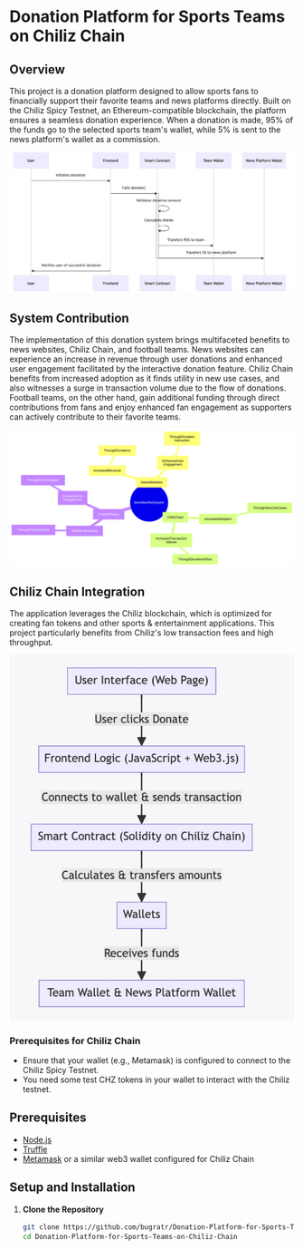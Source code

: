 # Donation Platform for Sports Teams on Chiliz Chain

## Overview
This project is a donation platform designed to allow sports fans to financially support their favorite teams and news platforms directly. Built on the Chiliz Spicy Testnet, an Ethereum-compatible blockchain, the platform ensures a seamless donation experience. When a donation is made, 95% of the funds go to the selected sports team's wallet, while 5% is sent to the news platform's wallet as a commission.

![alt text](https://github.com/bugratr/Donation-Platform-for-Sports-Teams-on-Chiliz-Chain/blob/main/A58B8E42-27E4-4BCC-8BCC-C735F32ED51D.jpeg?raw=true)


## System Contribution

The implementation of this donation system brings multifaceted benefits to news websites, Chiliz Chain, and football teams. News websites can experience an increase in revenue through user donations and enhanced user engagement facilitated by the interactive donation feature. Chiliz Chain benefits from increased adoption as it finds utility in new use cases, and also witnesses a surge in transaction volume due to the flow of donations. Football teams, on the other hand, gain additional funding through direct contributions from fans and enjoy enhanced fan engagement as supporters can actively contribute to their favorite teams.

![alt text](https://raw.githubusercontent.com/bugratr/Donation-Platform-for-Sports-Teams-on-Chiliz-Chain/272b409e2e60039f245e821942a8c0e03c00b2c5/benefit.svg)


## Chiliz Chain Integration
The application leverages the Chiliz blockchain, which is optimized for creating fan tokens and other sports & entertainment applications. This project particularly benefits from Chiliz's low transaction fees and high throughput.

![alt text](https://github.com/bugratr/Donation-Platform-for-Sports-Teams-on-Chiliz-Chain/blob/main/A5AD43AE-5165-4386-B3A4-981FB3481F78.jpeg?raw=true)

### Prerequisites for Chiliz Chain
- Ensure that your wallet (e.g., Metamask) is configured to connect to the Chiliz Spicy Testnet.
- You need some test CHZ tokens in your wallet to interact with the Chiliz testnet.

## Prerequisites
- [Node.js](https://nodejs.org/)
- [Truffle](https://www.trufflesuite.com/)
- [Metamask](https://metamask.io/) or a similar web3 wallet configured for Chiliz Chain

## Setup and Installation

1. **Clone the Repository**
   ```bash
   git clone https://github.com/bugratr/Donation-Platform-for-Sports-Teams-on-Chiliz-Chain.git
   cd Donation-Platform-for-Sports-Teams-on-Chiliz-Chain
